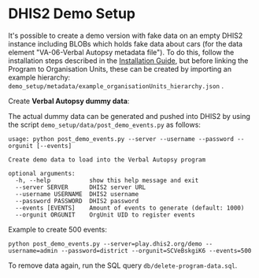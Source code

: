 # DHIS2 Demo Setup

It's possible to create a demo version with fake data on an empty DHIS2 instance including BLOBs which holds fake data about cars (for the data element "VA-06-Verbal Autopsy metadata file").
To do this, follow the installation steps described in the [Installation Guide](Installation.md), but before linking the Program to Organisation Units, these can be created by importing an example hierarchy: `demo_setup/metadata/example_organisationUnits_hierarchy.json` .

Create **Verbal Autopsy dummy data**:

The actual dummy data can be generated and pushed into DHIS2 by using the script `demo_setup/data/post_demo_events.py` as follows:

```
usage: python post_demo_events.py --server --username --password --orgunit [--events]

Create demo data to load into the Verbal Autopsy program

optional arguments:
  -h, --help           show this help message and exit
  --server SERVER      DHIS2 server URL
  --username USERNAME  DHIS2 username
  --password PASSWORD  DHIS2 password
  --events [EVENTS]    Amount of events to generate (default: 1000)
  --orgunit ORGUNIT    OrgUnit UID to register events
```

Example to create 500 events:

```
python post_demo_events.py --server=play.dhis2.org/demo --username=admin --password=district --orgunit=SCVeBskgiK6 --events=500
```

To remove data again, run the SQL query `db/delete-program-data.sql`.
